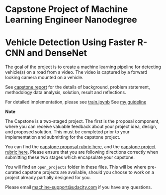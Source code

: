 # Capstone Project of Machine Learning Engineer Nanodegree


# Vehicle Detection Using Faster R-CNN and DenseNet

 The goal of the project is to create a machine learning pipeline for detecting vehicle(s) on a road from a video. The video is captured by a forward looking camera mounted on a vehicle.
 
  See [capstone report](https://github.com/htuncer/machine-learning/blob/master/projects/capstone/capstone_report.md) for the details of background, problem statement, methodology data analysis, solution, result and reflections.
  
 For detailed implementation, please see [train.ipynb](https://github.com/htuncer/machine-learning/blob/master/projects/capstone/train.ipynb) See [my guideline](https://github.com/tensorflow/models/blob/3bf85a4eddb9c56a28cc266ee4aa5604fb4d8334/object_detection/g3doc/using_your_own_dataset.md)
 

 
**Note**

The Capstone is a two-staged project. The first is the proposal component, where you can receive valuable feedback about your project idea, design, and proposed solution. This must be completed prior to your implementation and submitting for the capstone project. 

You can find the [capstone proposal rubric here](https://review.udacity.com/#!/rubrics/410/view), and the [capstone project rubric here](https://review.udacity.com/#!/rubrics/108/view). Please ensure that you are following directions correctly when submitting these two stages which encapsulate your capstone.

You will find an `open_projects` folder in these files. This will be where pre-curated capstone projects are available, should you choose to work on a project already partially designed for you. 

Please email [machine-support@udacity.com](mailto:machine-support@udacity.com) if you have any questions.
